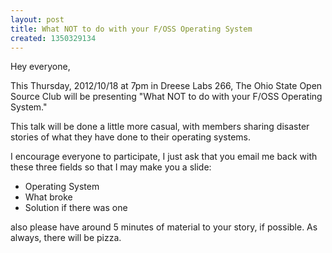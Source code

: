 ```yaml
---
layout: post
title: What NOT to do with your F/OSS Operating System
created: 1350329134
---
```

Hey everyone,

This Thursday, 2012/10/18 at 7pm in Dreese Labs 266, The Ohio State Open Source Club will be presenting "What NOT to do with your F/OSS Operating System."

This talk will be done a little more casual, with members sharing disaster stories of what they have done to their operating systems.

I encourage everyone to participate, I just ask that you email me back with these three fields so that I may make you a slide:
- Operating System
- What broke
- Solution if there was one

also please have around 5 minutes of material to your story, if possible. As always, there will be pizza.
